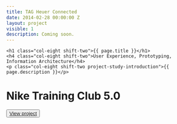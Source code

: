 ```yaml
---
title: TAG Heuer Connected
date: 2014-02-28 00:00:00 Z
layout: project
visible: 1
description: Coming soon.
---
```


<div id="project-page" class="tag-banner banner"><div class="heading-section"></div></div>

<div class="wrapper project-wrapper">
	
	<h1 class="col-eight shift-two">{{ page.title }}</h1>
	<h4 class="col-eight shift-two">User Experience, Prototyping, Information Architecture</h4>
	<p class="col-eight shift-two project-study-introduction">{{ page.description }}</p>

</div>

<div class="ntc-banner banner hideme">
	<div>
		<h1>Nike Training Club 5.0</h1>
		<button>
			<a href="{{ root }}/projects/nike-training-club.html">View project</a>
		</button>
	</div>
</div>